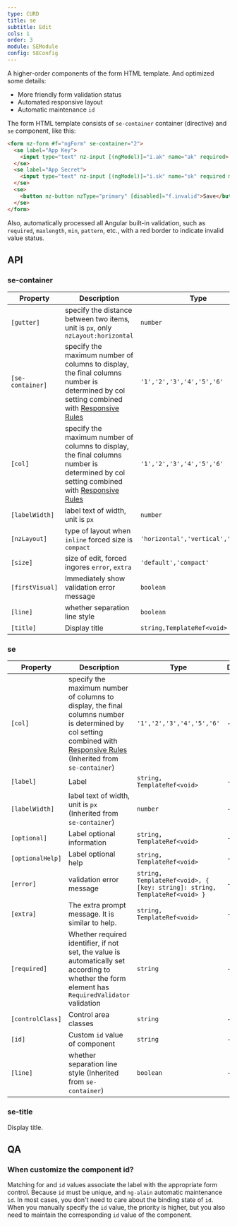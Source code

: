 ```yaml
---
type: CURD
title: se
subtitle: Edit
cols: 1
order: 3
module: SEModule
config: SEConfig
---
```


A higher-order components of the form HTML template. And optimized some details:

- More friendly form validation status
- Automated responsive layout
- Automatic maintenance `id`

The form HTML template consists of `se-container` container (directive) and `se` component, like this:

```html
<form nz-form #f="ngForm" se-container="2">
  <se label="App Key">
    <input type="text" nz-input [(ngModel)]="i.ak" name="ak" required>
  </se>
  <se label="App Secret">
    <input type="text" nz-input [(ngModel)]="i.sk" name="sk" required maxlength="32">
  </se>
  <se>
    <button nz-button nzType="primary" [disabled]="f.invalid">Save</button>
  </se>
</form>
```

Also, automatically processed all Angular built-in validation, such as `required`, `maxlength`, `min`, `pattern`, etc., with a red border to indicate invalid value status.

## API

### se-container

| Property | Description | Type | Default |
|----------|-------------|------|---------|
| `[gutter]` | specify the distance between two items, unit is `px`, only `nzLayout:horizontal` | `number` | `32` |
| `[se-container]` | specify the maximum number of columns to display, the final columns number is determined by col setting combined with [Responsive Rules](/theme/responsive) | `'1','2','3','4','5','6'` | - |
| `[col]` | specify the maximum number of columns to display, the final columns number is determined by col setting combined with [Responsive Rules](/theme/responsive) | `'1','2','3','4','5','6'` | - |
| `[labelWidth]` | label text of width, unit is `px` | `number` | `150` |
| `[nzLayout]` | type of layout when `inline` forced size is `compact` | `'horizontal','vertical','inline'` | `'horizontal'` |
| `[size]` | size of edit, forced ingores `error`, `extra` | `'default','compact'` | `'default'` |
| `[firstVisual]` | Immediately show validation error message | `boolean` | `false` |
| `[line]` | whether separation line style | `boolean` | `false` |
| `[title]` | Display title | `string,TemplateRef<void>` | - |

### se

| Property | Description | Type | Default |
|----------|-------------|------|---------|
| `[col]` | specify the maximum number of columns to display, the final columns number is determined by col setting combined with [Responsive Rules](/theme/responsive) (Inherited from `se-container`) | `'1','2','3','4','5','6'` | - |
| `[label]` | Label | `string, TemplateRef<void>` | - |
| `[labelWidth]` | label text of width, unit is `px` (Inherited from `se-container`) | `number` | - |
| `[optional]` | Label optional information | `string, TemplateRef<void>` | - |
| `[optionalHelp]` | Label optional help | `string, TemplateRef<void>` | - |
| `[error]` | validation error message | `string, TemplateRef<void>, { [key: string]: string, TemplateRef<void> }` | - |
| `[extra]` | The extra prompt message. It is similar to help. | `string, TemplateRef<void>` | - |
| `[required]` | Whether required identifier, if not set, the value is automatically set according to whether the form element has `RequiredValidator` validation | `string` | - |
| `[controlClass]` | Control area classes | `string` | - |
| `[id]` | Custom `id` value of component | `string` | - |
| `[line]` | whether separation line style (Inherited from `se-container`) | `boolean` | - |

### se-title

Display title.

## QA

### When customize the component id?

Matching for and `id` values associate the label with the appropriate form control. Because `id` must be unique, and `ng-alain` automatic maintenance `id`. In most cases, you don't need to care about the binding state of `id`. When you manually specify the `id` value, the priority is higher, but you also need to maintain the corresponding `id` value of the component.
